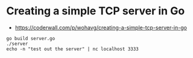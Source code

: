 # Creating a simple TCP server in Go #

* https://coderwall.com/p/wohavg/creating-a-simple-tcp-server-in-go

```
go build server.go
./server
echo -n "test out the server" | nc localhost 3333
```
